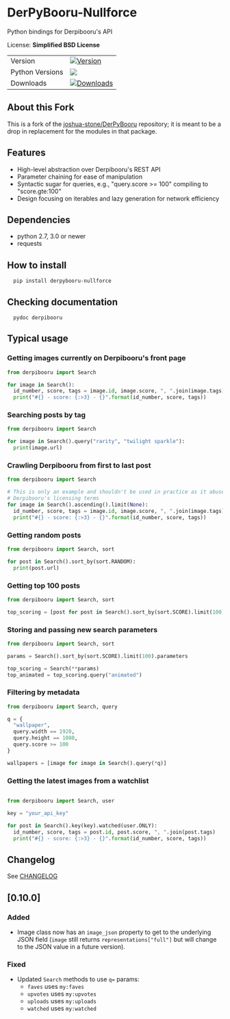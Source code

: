 # DerPyBooru-Nullforce

Python bindings for Derpibooru's API

License: **Simplified BSD License**

|||
----------------|------
Version         | [![Version](https://img.shields.io/pypi/v/derpybooru-nullforce.svg)](https://pypi.org/project/DerPyBooru-Nullforce/)
Python Versions | [![](https://img.shields.io/pypi/pyversions/derpybooru-nullforce.svg)](https://pypi.org/project/DerPyBooru-Nullforce/)
Downloads       | [![Downloads](https://pepy.tech/badge/derpybooru-nullforce)](https://pepy.tech/project/derpybooru-nullforce)

## About this Fork

This is a fork of the [joshua-stone/DerPyBooru](https://github.com/joshua-stone/DerPyBooru)
repository; it is meant to be a drop in replacement for the modules in that package.

## Features

- High-level abstraction over Derpibooru's REST API
- Parameter chaining for ease of manipulation
- Syntactic sugar for queries, e.g., "query.score >= 100" compiling to "score.gte:100"
- Design focusing on iterables and lazy generation for network efficiency

## Dependencies

- python 2.7, 3.0 or newer
- requests

## How to install

```shell
  pip install derpybooru-nullforce
```
## Checking documentation

```shell
  pydoc derpibooru
```

## Typical usage

### Getting images currently on Derpibooru's front page

```python
from derpibooru import Search

for image in Search():
  id_number, score, tags = image.id, image.score, ", ".join(image.tags)
  print("#{} - score: {:>3} - {}".format(id_number, score, tags))
```

### Searching posts by tag

```python
from derpibooru import Search

for image in Search().query("rarity", "twilight sparkle"):
  print(image.url)
```

### Crawling Derpibooru from first to last post

```python
from derpibooru import Search

# This is only an example and shouldn't be used in practice as it abuses
# Derpibooru's licensing terms
for image in Search().ascending().limit(None):
  id_number, score, tags = image.id, image.score, ", ".join(image.tags)
  print("#{} - score: {:>3} - {}".format(id_number, score, tags))
```

### Getting random posts

```python
from derpibooru import Search, sort

for post in Search().sort_by(sort.RANDOM):
  print(post.url)
```

### Getting top 100 posts
```python
from derpibooru import Search, sort

top_scoring = [post for post in Search().sort_by(sort.SCORE).limit(100)]
```

### Storing and passing new search parameters

```python
from derpibooru import Search, sort

params = Search().sort_by(sort.SCORE).limit(100).parameters

top_scoring = Search(**params)
top_animated = top_scoring.query("animated")
```

### Filtering by metadata

```python
from derpibooru import Search, query

q = {
  "wallpaper",
  query.width == 1920,
  query.height == 1080,
  query.score >= 100
}

wallpapers = [image for image in Search().query(*q)]
```

### Getting the latest images from a watchlist

```python

from derpibooru import Search, user

key = "your_api_key"

for post in Search().key(key).watched(user.ONLY):
  id_number, score, tags = post.id, post.score, ", ".join(post.tags)
  print("#{} - score: {:>3} - {}".format(id_number, score, tags))
```

## Changelog

See [CHANGELOG](CHANGELOG.md)

## [0.10.0]
### Added
- Image class now has an `image_json` property to get to the underlying JSON
  field (`image` still returns `representations["full"]` but will change to
  the JSON value in a future version).

### Fixed
- Updated `Search` methods to use `q=` params:
  - `faves` uses `my:faves`
  - `upvotes` uses `my:upvotes`
  - `uploads` uses `my:uploads`
  - `watched` uses `my:watched`
